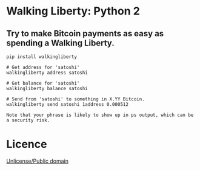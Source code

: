 # Walking Liberty: Python 2
## Try to make Bitcoin payments as easy as spending a Walking Liberty.

```
pip install walkingliberty

# Get address for 'satoshi'
walkingliberty address satoshi

# Get balance for 'satoshi'
walkingliberty balance satoshi

# Send from 'satoshi' to something in X.YY Bitcoin.
walkingliberty send satoshi 1address 0.000512

Note that your phrase is likely to show up in ps output, which can be a security risk.
```

# Licence

[Unlicense/Public domain](LICENSE.txt)
